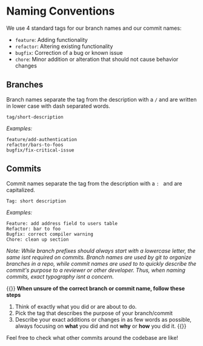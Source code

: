 # Naming Conventions

We use 4 standard tags for our branch names and our commit names:

- `feature`: Adding functionality
- `refactor`: Altering existing functionality
- `bugfix`: Correction of a bug or known issue
- `chore`: Minor addition or alteration that should not cause behavior changes

## Branches
Branch names separate the tag from the description with a `/` and are written in
lower case with dash separated words.

```
tag/short-description
```

_Examples:_

```
feature/add-authentication
refactor/bars-to-foos
bugfix/fix-critical-issue
```

## Commits

Commit names separate the tag from the description with a `: ` and are
capitalized.

```
Tag: short description
```

_Examples:_

```
Feature: add address field to users table
Refactor: bar to foo
Bugfix: correct compiler warning
Chore: clean up section
```

_Note: While branch prefixes should always start with a lowercase letter, the
same isnt required on commits. Branch names are used by git to organize branches
in a repo, while commit names are used to to quickly describe the commit's
purpose to a reviewer or other developer. Thus, when naming commits, exact
typography isnt a concern._

{{<hint danger>}}
**When unsure of the correct branch or commit name, follow these steps**

1. Think of exactly what you did or are about to do.
2. Pick the tag that describes the purpose of your branch/commit
3. Describe your exact additions or changes in as few words as possible, always
   focusing on **what** you did and not **why** or **how** you did it.
{{</hint>}}

Feel free to check what other commits around the codebase are like!
